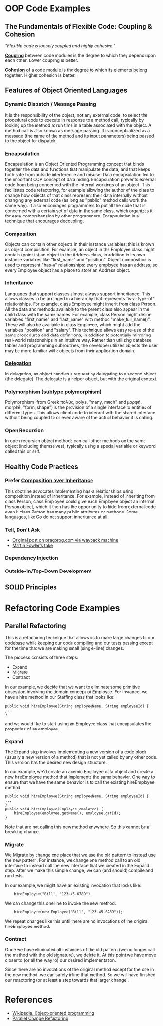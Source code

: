 
# OOP Code Examples
 
## The Fundamentals of Flexible Code: Coupling & Cohesion
_"Flexible code is loosely coupled and highly cohesive."_

[**Coupling**](https://en.wikipedia.org/wiki/Cohesion_\(computer_science\)) between code modules is the degree to which 
they depend upon each other. Lower coupling is better.

[**Cohesion**](https://en.wikipedia.org/wiki/Coupling_\(computer_programming\)) of a code module is the degree to which 
its elements belong together. Higher cohesion is better.

## Features of Object Oriented Languages
### Dynamic Dispatch / Message Passing
It is the responsibility of the object, not any external code, to select the procedural code to execute in response to a 
method call, typically by looking up the method at run time in a table associated with the object. A method call is also 
known as message passing. It is conceptualized as a message (the name of the method and its input parameters) being 
passed to the object for dispatch.

### Encapsulation
Encapsulation is an Object Oriented Programming concept that binds together the data and functions that manipulate the 
data, and that keeps both safe from outside interference and misuse. Data encapsulation led to the important OOP concept 
of data hiding. Encapsulation prevents external code from being concerned with the internal workings of an object. This 
facilitates code refactoring, for example allowing the author of the class to change how objects of that class represent 
their data internally without changing any external code (as long as "public" method calls work the same way). It also 
encourages programmers to put all the code that is concerned with a certain set of data in the same class, which 
organizes it for easy comprehension by other programmers. Encapsulation is a technique that encourages decoupling.

### Composition
Objects can contain other objects in their instance variables; this is known as object composition. For example, an 
object in the Employee class might contain (point to) an object in the Address class, in addition to its own instance variables like "first_name" and "position". Object composition is used to represent "has-a" relationships: every employee has an address, so every Employee object has a place to store an Address object. 

### Inheritance
Languages that support classes almost always support inheritance. This allows classes to be arranged in a hierarchy that 
represents "is-a-type-of" relationships. For example, class Employee might inherit from class Person. All the data and 
methods available to the parent class also appear in the child class with the same names. For example, class Person 
might define variables "first_name" and "last_name" with method "make_full_name()". These will also be available in 
class Employee, which might add the variables "position" and "salary". This technique allows easy re-use of the same 
procedures and data definitions, in addition to potentially mirroring real-world relationships in an intuitive way. 
Rather than utilizing database tables and programming subroutines, the developer utilizes objects the user may be more 
familiar with: objects from their application domain.

### [Delegation](https://en.wikipedia.org/wiki/Delegation_pattern)
In delegation, an object handles a request by delegating to a second object (the delegate). The delegate is a helper 
object, but with the original context. 

### Polymorphism (subtype polymorphism)
Polymorphism (from Greek πολύς, polys, "many, much" and μορφή, morphē, "form, shape") is the provision of a single 
interface to entities of different types. This allows client code to interact with the shared interface without being
coupled to or even aware of the actual behavior it is calling.
 
### Open Recursion
In open recursion object methods can call other methods on the same object (including themselves), typically using a 
special variable or keyword called this or self.

## Healthy Code Practices
### Prefer [Composition over Inheritance](https://en.wikipedia.org/wiki/Composition_over_inheritance)
This doctrine advocates implementing has-a relationships using composition instead of inheritance. For example, instead 
of inheriting from class Person, class Employee could give each Employee object an internal Person object, which it then 
has the opportunity to hide from external code even if class Person has many public attributes or methods. Some 
languages, like Go do not support inheritance at all.

### Tell, Don't Ask
* [Original post on pragprog.com via wayback machine](https://web.archive.org/web/20200505174840/https://pragprog.com/articles/tell-dont-ask)
* [Martin Fowler’s take](https://martinfowler.com/bliki/TellDontAsk.html)

### Dependency Injection

### Outside-In/Top-Down Development

## SOLID Principles

# Refactoring Code Examples

## Parallel Refactoring
This is a refactoring technique that allows us to make large changes to our 
codebase while keeping our code compiling and our tests passing except for 
the time that we are making small (single-line) changes.

The process consists of three steps:
* Expand
* Migrate
* Contract

In our example, we decide that we want to eliminate some primitive obsession 
involving the domain concept of Employee. For instance, we have a hire method 
in our Staffing class that looks like:
```
public void hireEmployee(String employeeName, String employeeId) {
...
}
```
and we would like to start using an Employee class that encapsulates the 
properties of an employee. 


### Expand
The Expand step involves implementing a new version of a code block (usually 
a new version of a method) that is not yet called by any other code. This version
has the desired new design structure.

In our example, we'd create an anemic Employee data object and create a new 
hireEmployee method that implements the same behavior. One way to ensure that we
have the same behavior is to call the existing hireEmployee method.
```
public void hireEmployee(String employeeName, String employeeId) {
...
}  
public void hireEmployee(Employee employee) {
    hireEmployee(employee.getName(), employee.getId);
}
```

Note that are not calling this new method anywhere. So this cannot be a breaking change.


### Migrate
We Migrate by change one place that we use the old pattern to instead use the new 
pattern. For instance, we change one method call to an old interface to instead call 
the new interface that we created in the Expand step. After we make this simple change, 
we can (and should) compile and run tests.

In our example, we might have an existing invocation that looks like:
```
    hireEmployee("Bill", "123-45-6789");
```

We can change this one line to invoke the new method:
```
    hireEmployee(new Employee("Bill", "123-45-6789"));
```

We repeat changes like this until there are no invocations of the original hireEmployee 
method.

### Contract
Once we have eliminated all instances of the old pattern (we no longer call the method 
with the old signature), we delete it. At this point we have move closer to (or
all the way to) our desired implementation.

Since there are no invocations of the original method except for the one in the new method,
we can safely inline that method. So we will have finished our refactoring (or at least a 
step towards that larger change).

# References
* [Wikipedia, Object-oriented programming](https://en.wikipedia.org/wiki/Object-oriented_programming)
* [Parallel Change Refactoring](https://medium.com/@alex_fedorov/parallel-change-refactoring-b83a2993ef26)
 
